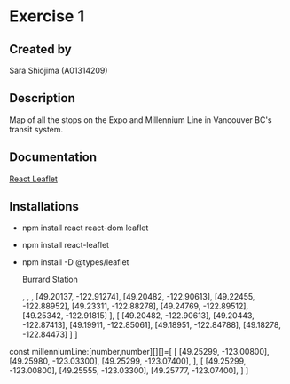 # Exercise 1

## Created by

Sara Shiojima (A01314209)

## Description

Map of all the stops on the Expo and Millennium Line in Vancouver BC's transit system.

## Documentation

[React Leaflet](https://react-leaflet.js.org/)

## Installations
- npm install react react-dom leaflet
- npm install react-leaflet

- npm install -D @types/leaflet






  <Marker position={} icon={icon}>
            <Popup>
                Burrard Station
           </Popup>
        </Marker>

    ,
    ,
    ,
    [49.20137, -122.91274],
    [49.20482, -122.90613],
    [49.22455, -122.88952],
    [49.23311, -122.88278],
    [49.24769, -122.89512],
    [49.25342, -122.91815]
    ],
    [
        [49.20482, -122.90613],
        [49.20443, -122.87413],
        [49.19911, -122.85061],
        [49.18951, -122.84788],
        [49.18278, -122.84473]
    ]
]

const millenniumLine:[number,number][][]=[
    [
        [49.25299, -123.00800],
        [49.25980, -123.03300],
        [49.25299, -123.07400], 
    ],
    [
        [49.25299, -123.00800],
        [49.25555, -123.03300],
        [49.25777, -123.07400], 
    ]
]